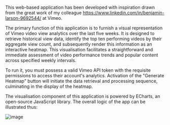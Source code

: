 This web-based application has been developed with inspiration drawn from the great work of my colleague https://www.linkedin.com/in/benjamin-larson-9692544/ at Vimeo.

The primary function of this application is to furnish a visual representation of Vimeo video view analytics over the last five weeks. It is designed to retrieve historical view data, identify the top ten performing videos by their aggregate view count, and subsequently render this information as an interactive heatmap. This visualisation facilitates a straightforward and immediate assessment of video performance trends and popular content across specified weekly intervals.

To run it, you must possess a valid Vimeo API token with the requisite permissions to access their account's analytics. Activation of the "Generate Heatmap" button will initiate the data retrieval and processing sequence, culminating in the display of the heatmap.

The visualisation component of this application is powered by ECharts, an open-source JavaScript library. The overall logic of the app can be illustrated thus:


![image](https://github.com/user-attachments/assets/c52bba57-6235-4499-9237-fe82f41b6997)

